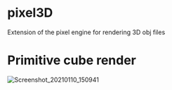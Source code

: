 # pixel3D
Extension of the pixel engine for rendering 3D obj files

# Primitive cube render
![Screenshot_20210110_150941](https://user-images.githubusercontent.com/56124831/104119571-38ca3180-5356-11eb-94d6-9de9330ff77b.png)
